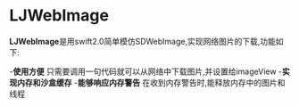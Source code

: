 # LJWebImage
**LJWebImage**是用swift2.0简单模仿SDWebImage,实现网络图片的下载,功能如下:


-**使用方便** 只需要调用一句代码就可以从网络中下载图片,并设置给imageView
-**实现内存和沙盒缓存** 
-**能够响应内存警告** 在收到内存警告时,能释放内存中的图片和线程
